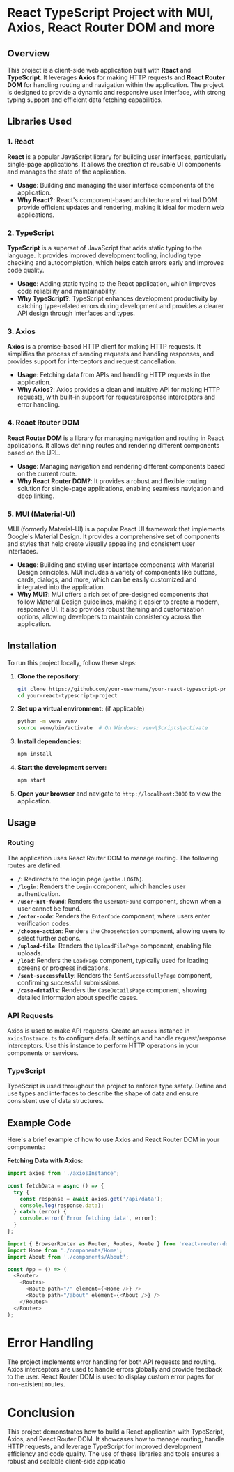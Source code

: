 # React TypeScript Project with MUI, Axios, React Router DOM and more

## Overview

This project is a client-side web application built with **React** and **TypeScript**. It leverages **Axios** for making HTTP requests and **React Router DOM** for handling routing and navigation within the application. The project is designed to provide a dynamic and responsive user interface, with strong typing support and efficient data fetching capabilities.

## Libraries Used

### 1. React
**React** is a popular JavaScript library for building user interfaces, particularly single-page applications. It allows the creation of reusable UI components and manages the state of the application.

- **Usage**: Building and managing the user interface components of the application.
- **Why React?**: React's component-based architecture and virtual DOM provide efficient updates and rendering, making it ideal for modern web applications.

### 2. TypeScript
**TypeScript** is a superset of JavaScript that adds static typing to the language. It provides improved development tooling, including type checking and autocompletion, which helps catch errors early and improves code quality.

- **Usage**: Adding static typing to the React application, which improves code reliability and maintainability.
- **Why TypeScript?**: TypeScript enhances development productivity by catching type-related errors during development and provides a clearer API design through interfaces and types.

### 3. Axios
**Axios** is a promise-based HTTP client for making HTTP requests. It simplifies the process of sending requests and handling responses, and provides support for interceptors and request cancellation.

- **Usage**: Fetching data from APIs and handling HTTP requests in the application.
- **Why Axios?**: Axios provides a clean and intuitive API for making HTTP requests, with built-in support for request/response interceptors and error handling.

### 4. React Router DOM
**React Router DOM** is a library for managing navigation and routing in React applications. It allows defining routes and rendering different components based on the URL.

- **Usage**: Managing navigation and rendering different components based on the current route.
- **Why React Router DOM?**: It provides a robust and flexible routing solution for single-page applications, enabling seamless navigation and deep linking.

### 5. MUI (Material-UI)
MUI (formerly Material-UI) is a popular React UI framework that implements Google's Material Design. It provides a comprehensive set of components and styles that help create visually appealing and consistent user interfaces.

- **Usage**: Building and styling user interface components with Material Design principles. MUI includes a variety of components like buttons, cards, dialogs, and more, which can be easily customized and integrated into the application.
- **Why MUI?**: MUI offers a rich set of pre-designed components that follow Material Design guidelines, making it easier to create a modern, responsive UI. It also provides robust theming and customization options, allowing developers to maintain consistency across the application.


## Installation

To run this project locally, follow these steps:

1. **Clone the repository:**

    ```bash
    git clone https://github.com/your-username/your-react-typescript-project.git
    cd your-react-typescript-project
    ```

2. **Set up a virtual environment:** (if applicable)

    ```bash
    python -m venv venv
    source venv/bin/activate  # On Windows: venv\Scripts\activate
    ```

3. **Install dependencies:**

    ```bash
    npm install
    ```

4. **Start the development server:**

    ```bash
    npm start
    ```

5. **Open your browser** and navigate to `http://localhost:3000` to view the application.

## Usage

### Routing
The application uses React Router DOM to manage routing. The following routes are defined:

- **`/`**: Redirects to the login page (`paths.LOGIN`).
- **`/login`**: Renders the `Login` component, which handles user authentication.
- **`/user-not-found`**: Renders the `UserNotFound` component, shown when a user cannot be found.
- **`/enter-code`**: Renders the `EnterCode` component, where users enter verification codes.
- **`/choose-action`**: Renders the `ChooseAction` component, allowing users to select further actions.
- **`/upload-file`**: Renders the `UploadFilePage` component, enabling file uploads.
- **`/load`**: Renders the `LoadPage` component, typically used for loading screens or progress indications.
- **`/sent-successfully`**: Renders the `SentSuccessfullyPage` component, confirming successful submissions.
- **`/case-details`**: Renders the `CaseDetailsPage` component, showing detailed information about specific cases.

### API Requests
Axios is used to make API requests. Create an `axios` instance in `axiosInstance.ts` to configure default settings and handle request/response interceptors. Use this instance to perform HTTP operations in your components or services.

### TypeScript
TypeScript is used throughout the project to enforce type safety. Define and use types and interfaces to describe the shape of data and ensure consistent use of data structures.

## Example Code

Here's a brief example of how to use Axios and React Router DOM in your components:

**Fetching Data with Axios:**

```typescript
import axios from './axiosInstance';

const fetchData = async () => {
  try {
    const response = await axios.get('/api/data');
    console.log(response.data);
  } catch (error) {
    console.error('Error fetching data', error);
  }
};
```
```typescript
import { BrowserRouter as Router, Routes, Route } from 'react-router-dom';
import Home from './components/Home';
import About from './components/About';

const App = () => (
  <Router>
    <Routes>
      <Route path="/" element={<Home />} />
      <Route path="/about" element={<About />} />
    </Routes>
  </Router>
);

```
# Error Handling

The project implements error handling for both API requests and routing. Axios interceptors are used to handle errors globally and provide feedback to the user. React Router DOM is used to display custom error pages for non-existent routes.

# Conclusion

This project demonstrates how to build a React application with TypeScript, Axios, and React Router DOM. It showcases how to manage routing, handle HTTP requests, and leverage TypeScript for improved development efficiency and code quality. The use of these libraries and tools ensures a robust and scalable client-side applicatio
